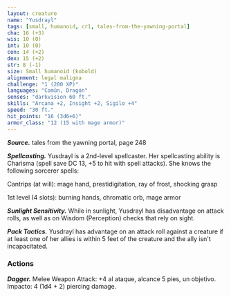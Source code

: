 ```yaml
---
layout: creature
name: "Yusdrayl"
tags: [small, humanoid, cr1, tales-from-the-yawning-portal]
cha: 16 (+3)
wis: 10 (0)
int: 10 (0)
con: 14 (+2)
dex: 15 (+2)
str: 8 (-1)
size: Small humanoid (kobold)
alignment: legal maligna
challenge: "1 (200 XP)"
languages: "Común, Dragón"
senses: "darkvision 60 ft."
skills: "Arcana +2, Insight +2, Sigilo +4"
speed: "30 ft."
hit_points: "16 (3d6+6)"
armor_class: "12 (15 with mage armor)"
---
```


***Source.*** tales from the yawning portal,  page 248

***Spellcasting.*** Yusdrayl is a 2nd-level spellcaster. Her spellcasting ability is Charisma (spell save DC 13, +5 to hit with spell attacks). She knows the following sorcerer spells:

Cantrips (at will): mage hand, prestidigitation, ray of frost, shocking grasp

1st level (4 slots): burning hands, chromatic orb, mage armor

***Sunlight Sensitivity.*** While in sunlight, Yusdrayl has disadvantage on attack rolls, as well as on Wisdom (Perception) checks that rely on sight.

***Pack Tactics.*** Yusdrayl has advantage on an attack roll against a creature if at least one of her allies is within 5 feet of the creature and the ally isn't incapacitated.

### Actions

***Dagger.*** Melee Weapon Attack: +4 al ataque, alcance 5 pies, un objetivo. Impacto: 4 (1d4 + 2) piercing damage.